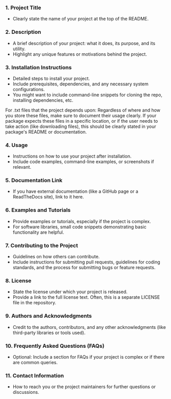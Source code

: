 ### 1. **Project Title**

- Clearly state the name of your project at the top of the README.

### 2. **Description**

- A brief description of your project: what it does, its purpose, and its utility.
- Highlight any unique features or motivations behind the project.

### 3. **Installation Instructions**

- Detailed steps to install your project.
- Include prerequisites, dependencies, and any necessary system configurations.
- You might want to include command-line snippets for cloning the repo, installing dependencies, etc.

For .txt files that the project depends upon: Regardless of where and how you store these files, make sure to document their usage clearly. If your package expects these files in a specific location, or if the user needs to take action (like downloading files), this should be clearly stated in your package's README or documentation.

### 4. **Usage**

- Instructions on how to use your project after installation.
- Include code examples, command-line examples, or screenshots if relevant.

### 5. **Documentation Link**

- If you have external documentation (like a GitHub page or a ReadTheDocs site), link to it here.

### 6. **Examples and Tutorials**

- Provide examples or tutorials, especially if the project is complex.
- For software libraries, small code snippets demonstrating basic functionality are helpful.

### 7. **Contributing to the Project**

- Guidelines on how others can contribute.
- Include instructions for submitting pull requests, guidelines for coding standards, and the process for submitting bugs or feature requests.

### 8. **License**

- State the license under which your project is released.
- Provide a link to the full license text. Often, this is a separate LICENSE file in the repository.

### 9. **Authors and Acknowledgments**

- Credit to the authors, contributors, and any other acknowledgments (like third-party libraries or tools used).

### 10. **Frequently Asked Questions (FAQs)**

- Optional: Include a section for FAQs if your project is complex or if there are common queries.

### 11. **Contact Information**

- How to reach you or the project maintainers for further questions or discussions.